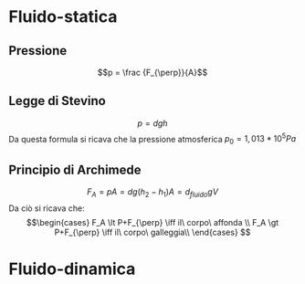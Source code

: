 # Fluido-statica
## Pressione
$$p = \frac {F_{\perp}}{A}$$
## Legge di Stevino
$$p=dgh$$
Da questa formula si ricava che la pressione atmosferica $p_0=1,013 * 10^5 Pa$

## Principio di Archimede
$$F_A=pA=dg(h_2-h_1)A=d_{fluido}gV$$
Da ciò si ricava che:
$$\begin{cases}
F_A \lt P+F_{\perp} \iff il\ corpo\ affonda \\
F_A \gt P+F_{\perp} \iff il\ corpo\ galleggia\\
\end{cases}
$$

# Fluido-dinamica
## 